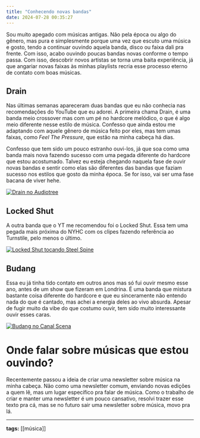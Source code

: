 ```yaml
---
title: "Conhecendo novas bandas"
date: 2024-07-28 00:35:27
---
```


Sou muito apegado com músicas antigas. Não pela época ou algo do gênero, mas pura e simplesmente porque uma vez que escuto uma música e gosto, tendo a continuar ouvindo aquela banda, disco ou faixa dali pra frente. Com isso, acabo ouvindo poucas bandas novas conforme o tempo passa. Com isso, descobrir novos artistas se torna uma baita experiência, já que angariar novas faixas às minhas playlists recria esse processo eterno de contato com boas músicas.

## Drain 
Nas últimas semanas apareceram duas bandas que eu não conhecia nas recomendações do YouTube que eu adorei. A primeira chama Drain, é uma banda meio crossover mas com um pé no hardcore melódico, o que é algo meio diferente nesse estilo de música. Confesso que ainda estou me adaptando com aquele gênero de música feito por eles, mas tem umas faixas, como *Feel The Pressure*, que estão na minha cabeça há dias.

Confesso que tem sido um pouco estranho ouvi-los, já que soa como uma banda mais nova fazendo sucesso com uma pegada diferente do hardcore que estou acostumado. Talvez eu esteja chegando naquela fase de ouvir novas bandas e sentir como elas são diferentes das bandas que faziam sucesso nos estilos que gosto da minha época. Se for isso, vai ser uma fase bacana de viver hehe.

[![Drain no Audiotree](https://img.youtube.com/vi/azWFcn6DvRk/0.jpg)](https://www.youtube.com/watch?v=azWFcn6DvRk&ab_channel=Audiotree)

## Locked Shut

A outra banda que o YT me recomendou foi o Locked Shut. Essa tem uma pegada mais próxima do NYHC com os clipes fazendo referência ao Turnstile, pelo menos o último. 

[![Locked Shut tocando Steel Spine](https://img.youtube.com/vi/nr7g5AnSCn8/0.jpg)](https://www.youtube.com/watch?v=nr7g5AnSCn8&ab_channel=LOCKEDSHUT) 

## Budang

Essa eu já tinha tido contato em outros anos mas só fui ouvir mesmo esse ano, antes de um show que fizeram em Londrina. É uma banda que mistura bastante coisa diferente do hardcore e que eu sinceramente não entendo nada do que é cantado, mas achei a energia deles ao vivo absurda. Apesar de fugir muito da vibe do que costumo ouvir, tem sido muito interessante ouvir esses caras.

[![Budang no Canal Scena](https://img.youtube.com/vi/MnkbQJa8iqg/0.jpg)](https://www.youtube.com/watch?v=-umqRR_yhHo&ab_channel=Scena)

# Onde falar sobre músicas que estou ouvindo?

Recentemente passou a ideia de criar uma newsletter sobre música na minha cabeça. Não como uma newsletter comum, enviando novas edições a quem lê, mas um lugar específico pra falar de música. Como o trabalho de criar e manter uma newsletter é um pouco cansativo, resolvi trazer esse texto pra cá, mas se no futuro sair uma newsletter sobre música, movo pra lá. 

---

<b>tags:</b> [[música]]